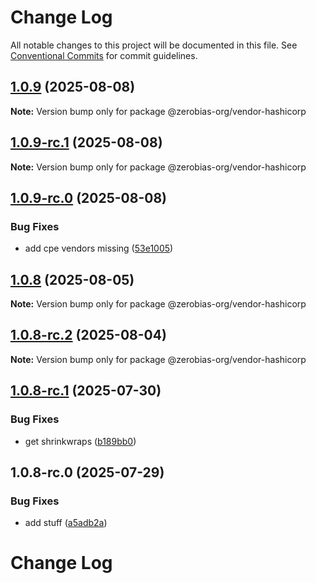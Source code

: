 # Change Log

All notable changes to this project will be documented in this file.
See [Conventional Commits](https://conventionalcommits.org) for commit guidelines.

## [1.0.9](https://github.com/zerobias-org/vendor/compare/@zerobias-org/vendor-hashicorp@1.0.9-rc.1...@zerobias-org/vendor-hashicorp@1.0.9) (2025-08-08)

**Note:** Version bump only for package @zerobias-org/vendor-hashicorp





## [1.0.9-rc.1](https://github.com/zerobias-org/vendor/compare/@zerobias-org/vendor-hashicorp@1.0.9-rc.0...@zerobias-org/vendor-hashicorp@1.0.9-rc.1) (2025-08-08)

**Note:** Version bump only for package @zerobias-org/vendor-hashicorp





## [1.0.9-rc.0](https://github.com/zerobias-org/vendor/compare/@zerobias-org/vendor-hashicorp@1.0.8...@zerobias-org/vendor-hashicorp@1.0.9-rc.0) (2025-08-08)


### Bug Fixes

* add cpe vendors missing ([53e1005](https://github.com/zerobias-org/vendor/commit/53e100520e848be73b2cba8a0ef4f184844b8abb))





## [1.0.8](https://github.com/zerobias-org/vendor/compare/@zerobias-org/vendor-hashicorp@1.0.8-rc.2...@zerobias-org/vendor-hashicorp@1.0.8) (2025-08-05)

**Note:** Version bump only for package @zerobias-org/vendor-hashicorp





## [1.0.8-rc.2](https://github.com/zerobias-org/vendor/compare/@zerobias-org/vendor-hashicorp@1.0.8-rc.1...@zerobias-org/vendor-hashicorp@1.0.8-rc.2) (2025-08-04)

**Note:** Version bump only for package @zerobias-org/vendor-hashicorp





## [1.0.8-rc.1](https://github.com/zerobias-org/vendor/compare/@zerobias-org/vendor-hashicorp@1.0.8-rc.0...@zerobias-org/vendor-hashicorp@1.0.8-rc.1) (2025-07-30)


### Bug Fixes

* get shrinkwraps ([b189bb0](https://github.com/zerobias-org/vendor/commit/b189bb0cf53ad66427530ccc0eab7824527942d3))





## 1.0.8-rc.0 (2025-07-29)


### Bug Fixes

* add stuff ([a5adb2a](https://github.com/zerobias-org/vendor/commit/a5adb2aecd0670c42e9077affecb6a047bf30fc6))





# Change Log
